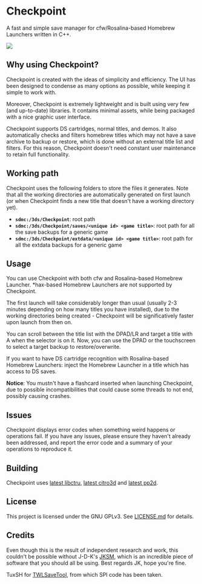 # Checkpoint

A fast and simple save manager for cfw/Rosalina-based Homebrew Launchers written in C++.

![](https://i.imgur.com/Nttk8hX.png)

## Why using Checkpoint?

Checkpoint is created with the ideas of simplicity and efficiency. The UI has been designed to condense as many options as possible, while keeping it simple to work with.

Moreover, Checkpoint is extremely lightweight and is built using very few (and up-to-date) libraries. It contains minimal assets, while being packaged with a nice graphic user interface.

Checkpoint supports DS cartridges, normal titles, and demos. It also automatically checks and filters homebrew titles which may not have a save archive to backup or restore, which is done without an external title list and filters. For this reason, Checkpoint doesn't need constant user maintenance to retain full functionality.

## Working path

Checkpoint uses the following folders to store the files it generates. Note that all the working directories are automatically generated on first launch (or when Checkpoint finds a new title that doesn't have a working directory yet).

* **`sdmc:/3ds/Checkpoint`**: root path
* **`sdmc:/3ds/Checkpoint/saves/<unique id> <game title>`**: root path for all the save backups for a generic game
* **`sdmc:/3ds/Checkpoint/extdata/<unique id> <game title>`**: root path for all the extdata backups for a generic game

## Usage

You can use Checkpoint with both cfw and Rosalina-based Homebrew Launcher. *hax-based Homebrew Launchers are not supported by Checkpoint.

The first launch will take considerably longer than usual (usually 2-3 minutes depending on how many titles you have installed), due to the working directories being created - Checkpoint will be significatively faster upon launch from then on.

You can scroll between the title list with the DPAD/LR and target a title with A when the selector is on it. Now, you can use the DPAD or the touchscreen to select a target backup to restore/overwrite.

If you want to have DS cartridge recognition with Rosalina-based Homebrew Launchers: inject the Homebrew Launcher in a title which has access to DS saves.

**Notice**: You mustn't have a flashcard inserted when launching Checkpoint, due to possible incompatibilities that could cause some threads to not end, possibly causing crashes.

## Issues

Checkpoint displays error codes when something weird happens or operations fail. If you have any issues, please ensure they haven't already been addressed, and report the error code and a summary of your operations to reproduce it.

## Building

Checkpoint uses [latest libctru](https://github.com/smealum/ctrulib), [latest citro3d](https://github.com/fincs/citro3d) and [latest pp2d](https://github.com/BernardoGiordano/pp2d).

## License

This project is licensed under the GNU GPLv3. See [LICENSE.md](https://github.com/BernardoGiordano/Checkpoint/blob/master/LICENSE) for details.

## Credits

Even though this is the result of independent research and work, this couldn't be possible without J-D-K's [JKSM](https://github.com/J-D-K/JKSM), which is an incredible piece of software that you should all be using. Best regards JK, hope you're fine.

TuxSH for [TWLSaveTool](https://github.com/TuxSH/TWLSaveTool), from which SPI code has been taken.
